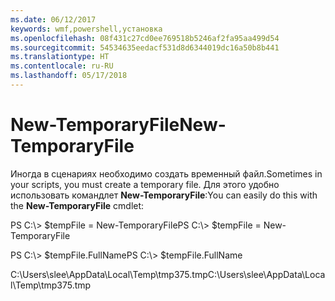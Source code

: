 ```yaml
---
ms.date: 06/12/2017
keywords: wmf,powershell,установка
ms.openlocfilehash: 08f431c27cd0ee769518b5246af2fa95aa499d54
ms.sourcegitcommit: 54534635eedacf531d8d6344019dc16a50b8b441
ms.translationtype: HT
ms.contentlocale: ru-RU
ms.lasthandoff: 05/17/2018
---
```

# <a name="new-temporaryfile"></a><span data-ttu-id="79593-102">New-TemporaryFile</span><span class="sxs-lookup"><span data-stu-id="79593-102">New-TemporaryFile</span></span>
<span data-ttu-id="79593-103">Иногда в сценариях необходимо создать временный файл.</span><span class="sxs-lookup"><span data-stu-id="79593-103">Sometimes in your scripts, you must create a temporary file.</span></span> <span data-ttu-id="79593-104">Для этого удобно использовать командлет **New-TemporaryFile**:</span><span class="sxs-lookup"><span data-stu-id="79593-104">You can easily do this with the **New-TemporaryFile** cmdlet:</span></span>

<span data-ttu-id="79593-105">PS C:\\&gt; $tempFile = New-TemporaryFile</span><span class="sxs-lookup"><span data-stu-id="79593-105">PS C:\\&gt; $tempFile = New-TemporaryFile</span></span>

<span data-ttu-id="79593-106">PS C:\\&gt; $tempFile.FullName</span><span class="sxs-lookup"><span data-stu-id="79593-106">PS C:\\&gt; $tempFile.FullName</span></span>

<span data-ttu-id="79593-107">C:\\Users\\slee\\AppData\\Local\\Temp\\tmp375.tmp</span><span class="sxs-lookup"><span data-stu-id="79593-107">C:\\Users\\slee\\AppData\\Local\\Temp\\tmp375.tmp</span></span>
